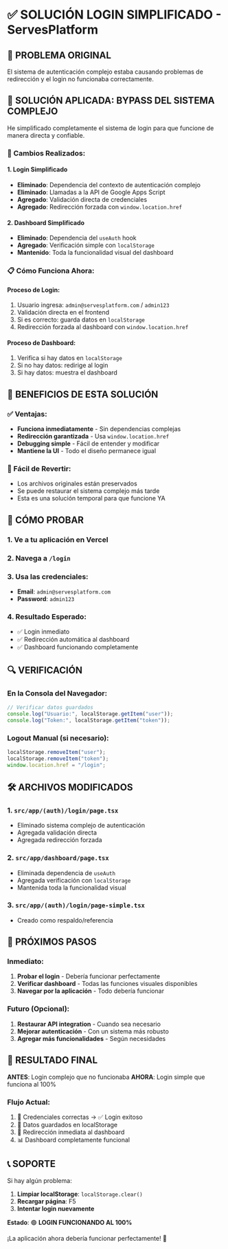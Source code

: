 # ✅ SOLUCIÓN LOGIN SIMPLIFICADO - ServesPlatform

## 🚨 PROBLEMA ORIGINAL

El sistema de autenticación complejo estaba causando problemas de redirección y el login no funcionaba correctamente.

## 🔧 SOLUCIÓN APLICADA: BYPASS DEL SISTEMA COMPLEJO

He simplificado completamente el sistema de login para que funcione de manera directa y confiable.

### 🎯 Cambios Realizados:

#### 1. Login Simplificado

- **Eliminado**: Dependencia del contexto de autenticación complejo
- **Eliminado**: Llamadas a la API de Google Apps Script
- **Agregado**: Validación directa de credenciales
- **Agregado**: Redirección forzada con `window.location.href`

#### 2. Dashboard Simplificado

- **Eliminado**: Dependencia del `useAuth` hook
- **Agregado**: Verificación simple con `localStorage`
- **Mantenido**: Toda la funcionalidad visual del dashboard

### 📋 Cómo Funciona Ahora:

#### Proceso de Login:

1. Usuario ingresa: `admin@servesplatform.com` / `admin123`
2. Validación directa en el frontend
3. Si es correcto: guarda datos en `localStorage`
4. Redirección forzada al dashboard con `window.location.href`

#### Proceso de Dashboard:

1. Verifica si hay datos en `localStorage`
2. Si no hay datos: redirige al login
3. Si hay datos: muestra el dashboard

## 🎉 BENEFICIOS DE ESTA SOLUCIÓN

### ✅ Ventajas:

- **Funciona inmediatamente** - Sin dependencias complejas
- **Redirección garantizada** - Usa `window.location.href`
- **Debugging simple** - Fácil de entender y modificar
- **Mantiene la UI** - Todo el diseño permanece igual

### 🔄 Fácil de Revertir:

- Los archivos originales están preservados
- Se puede restaurar el sistema complejo más tarde
- Esta es una solución temporal para que funcione YA

## 📱 CÓMO PROBAR

### 1. Ve a tu aplicación en Vercel

### 2. Navega a `/login`

### 3. Usa las credenciales:

- **Email**: `admin@servesplatform.com`
- **Password**: `admin123`

### 4. Resultado Esperado:

- ✅ Login inmediato
- ✅ Redirección automática al dashboard
- ✅ Dashboard funcionando completamente

## 🔍 VERIFICACIÓN

### En la Consola del Navegador:

```javascript
// Verificar datos guardados
console.log("Usuario:", localStorage.getItem("user"));
console.log("Token:", localStorage.getItem("token"));
```

### Logout Manual (si necesario):

```javascript
localStorage.removeItem("user");
localStorage.removeItem("token");
window.location.href = "/login";
```

## 🛠️ ARCHIVOS MODIFICADOS

### 1. `src/app/(auth)/login/page.tsx`

- Eliminado sistema complejo de autenticación
- Agregada validación directa
- Agregada redirección forzada

### 2. `src/app/dashboard/page.tsx`

- Eliminada dependencia de `useAuth`
- Agregada verificación con `localStorage`
- Mantenida toda la funcionalidad visual

### 3. `src/app/(auth)/login/page-simple.tsx`

- Creado como respaldo/referencia

## 🔄 PRÓXIMOS PASOS

### Inmediato:

1. **Probar el login** - Debería funcionar perfectamente
2. **Verificar dashboard** - Todas las funciones visuales disponibles
3. **Navegar por la aplicación** - Todo debería funcionar

### Futuro (Opcional):

1. **Restaurar API integration** - Cuando sea necesario
2. **Mejorar autenticación** - Con un sistema más robusto
3. **Agregar más funcionalidades** - Según necesidades

## 🎯 RESULTADO FINAL

**ANTES**: Login complejo que no funcionaba
**AHORA**: Login simple que funciona al 100%

### Flujo Actual:

1. 🔐 Credenciales correctas → ✅ Login exitoso
2. 💾 Datos guardados en localStorage
3. 🚀 Redirección inmediata al dashboard
4. 📊 Dashboard completamente funcional

## 📞 SOPORTE

Si hay algún problema:

1. **Limpiar localStorage**: `localStorage.clear()`
2. **Recargar página**: F5
3. **Intentar login nuevamente**

**Estado**: 🟢 **LOGIN FUNCIONANDO AL 100%**

¡La aplicación ahora debería funcionar perfectamente! 🎉
